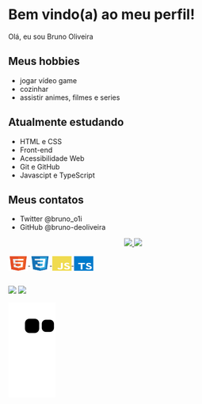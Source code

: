 # Bem vindo(a) ao meu perfil!

Olá, eu sou Bruno Oliveira

## Meus hobbies
- jogar vídeo game
- cozinhar 
- assistir animes, filmes e series

## Atualmente estudando 
- HTML e CSS 
- Front-end
- Acessibilidade Web
- Git e GitHub
- Javascipt e TypeScript

## Meus contatos

- Twitter @bruno_o1i
- GitHub @bruno-deoliveira

<div align="center">
  <a href="https://github.com/bruno-deoliveira">
  <img height="180em" src="https://github-readme-stats.vercel.app/api?username=bruno-deoliveira&show_icons=true&theme=dark&include_all_commits=true&count_private=true"/>
  <img height="180em" src="https://github-readme-stats.vercel.app/api/top-langs/?username=bruno-deoliveira&layout=compact&langs_count=7&theme=dark"/>
</div>

<div style="display: inline_block"><br>
  <img align="center" alt="Rafa-HTML" height="30" width="40" src="https://raw.githubusercontent.com/devicons/devicon/master/icons/html5/html5-original.svg">
  <img align="center" alt="Rafa-CSS" height="30" width="40" src="https://raw.githubusercontent.com/devicons/devicon/master/icons/css3/css3-original.svg">
  <img align="center" alt="Rafa-Js" height="30" width="40" src="https://raw.githubusercontent.com/devicons/devicon/master/icons/javascript/javascript-plain.svg">
  <img align="center" alt="Rafa-Ts" height="30" width="40" src="https://raw.githubusercontent.com/devicons/devicon/master/icons/typescript/typescript-plain.svg">

##

<div> 
  <a href="https://instagram.com/brunoliveira0805" target="_blank"><img src="https://img.shields.io/badge/-Instagram-%23E4405F?style=for-the-badge&logo=instagram&logoColor=white" target="_blank"></a>
  <a href = "mailto:brunoalmeida0805@gmail.com"><img src="https://img.shields.io/badge/-Gmail-%23333?style=for-the-badge&logo=gmail&logoColor=white" target="_blank"></a>
 
  ![Snake animation](https://github.com/rafaballerini/rafaballerini/blob/output/github-contribution-grid-snake.svg)
 
</div>
